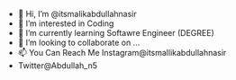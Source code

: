 - 👋 Hi, I’m @itsmalikabdullahnasir
- 👀 I’m interested in Coding
- 🌱 I’m currently learning Softawre Engineer (DEGREE)
- 💞️ I’m looking to collaborate on ...
- 📫 You Can Reach Me Instagram@itsmallikabdullahnasir
- Twitter@Abdullah_n5

<!---
itsmalikabdullahnasir/itsmalikabdullahnasir is a ✨ special ✨ repository because its `README.md` (this file) appears on your GitHub profile.
You can click the Preview link to take a look at your changes.
--->
